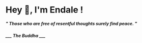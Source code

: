 <h1 title="head"> Hey 👋, I'm Endale !</h1>

**<h5><i>" Those who are free of resentful thoughts surely find peace. "</i></h5>**

*<b>___ The Buddha ___</b>*
